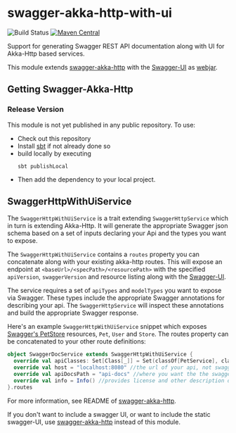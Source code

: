 # swagger-akka-http-with-ui

![Build Status](https://github.com/swagger-akka-http/swagger-akka-http-with-ui/actions/workflows/ci.yml/badge.svg)
[![Maven Central](https://maven-badges.herokuapp.com/maven-central/com.github.swagger-akka-http/swagger-akka-http-with-ui_2.13/badge.svg)](https://maven-badges.herokuapp.com/maven-central/com.github.swagger-akka-http/swagger-akka-http-with-ui_2.13)

Support for generating Swagger REST API documentation along with UI for Akka-Http based services.

This module extends [swagger-akka-http](https://github.com/swagger-akka-http/swagger-akka-http) with the [Swagger-UI](https://github.com/swagger-api/swagger-ui) as [webjar](https://www.webjars.org).

## Getting Swagger-Akka-Http

### Release Version

This module is not yet published in any public repository. To use:

* Check out this repository
* Install [sbt](https://www.scala-sbt.org) if not already done so
* build locally by executing
    ```shell
    sbt publishLocal
    ```
* Then add the dependency to your local project.

## SwaggerHttpWithUiService

The `SwaggerHttpWithUiService` is a trait extending `SwaggerHttpService` which in turn is extending Akka-Http. It will generate the appropriate Swagger json schema based on a set of inputs declaring your Api and the types you want to expose.

The `SwaggerHttpWithUiService` contains a `routes` property you can concatenate along with your existing akka-http routes. This will expose an endpoint at `<baseUrl>/<specPath>/<resourcePath>` with the specified `apiVersion`, `swaggerVersion` and resource listing along with the [Swagger-UI](https://github.com/swagger-api/swagger-ui).

The service requires a set of `apiTypes` and `modelTypes` you want to expose via Swagger. These types include the appropriate Swagger annotations for describing your api. The `SwaggerHttpService` will inspect these annotations and build the appropriate Swagger response.

Here's an example `SwaggerHttpWithUiService` snippet which exposes [Swagger's PetStore](http://petstore.swagger.io/) resources, `Pet`, `User` and `Store`. The routes property can be concatenated to your other route definitions:

```scala
object SwaggerDocService extends SwaggerHttpWithUiService {
  override val apiClasses: Set[Class[_]] = Set(classOf[PetService], classOf[UserService], classOf[StoreService])
  override val host = "localhost:8080" //the url of your api, not swagger's json endpoint
  override val apiDocsPath = "api-docs" //where you want the the swagger-docs and swagger-json endpoint exposed
  override val info = Info() //provides license and other description details
}.routes
```

For more information, see README of [swagger-akka-http](https://github.com/swagger-akka-http/swagger-akka-http).

If you don't want to include a swagger UI, or want to include the static swagger-UI, use [swagger-akka-http](https://github.com/swagger-akka-http/swagger-akka-http) instead of this module.
